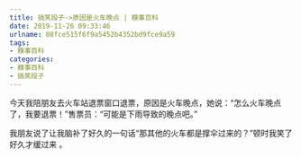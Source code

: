 ```yaml
---
title: 搞笑段子->原因是火车晚点 | 糗事百科
date: 2019-11-26 09:33:46
urlname: 08fce515f6f9a5452b4352bd9fce9a59
tags: 
- 糗事百科
categories:
- 糗事百科
- 搞笑段子
---
```

今天我陪朋友去火车站退票窗口退票，原因是火车晚点，她说：“怎么火车晚点了，我要退票！”售票员：“可能是下雨导致的晚点吧。”

我朋友说了让我脑补了好久的一句话“那其他的火车都是撑伞过来的？”顿时我笑了好久才缓过来 。


